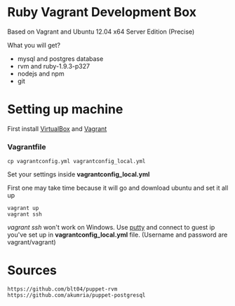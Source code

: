 # Ruby Vagrant Development Box

Based on Vagrant and Ubuntu 12.04 x64 Server Edition (Precise)

What you will get?

* mysql and postgres database
* rvm and ruby-1.9.3-p327
* nodejs and npm
* git

# Setting up machine

First install [VirtualBox](https://www.virtualbox.org/) and [Vagrant](http://www.vagrantup.com/)

### Vagrantfile

	cp vagrantconfig.yml vagrantconfig_local.yml

Set your settings inside **vagrantconfig_local.yml**

First one may take time because it will go and download ubuntu and set it all up

    vagrant up
    vagrant ssh
    
*vagrant ssh* won't work on Windows. Use [putty](http://www.chiark.greenend.org.uk/~sgtatham/putty/download.html) 
and connect to guest ip you've set up in **vagrantconfig_local.yml** file. (Username and password are vagrant/vagrant)

# Sources

	https://github.com/blt04/puppet-rvm
	https://github.com/akumria/puppet-postgresql
